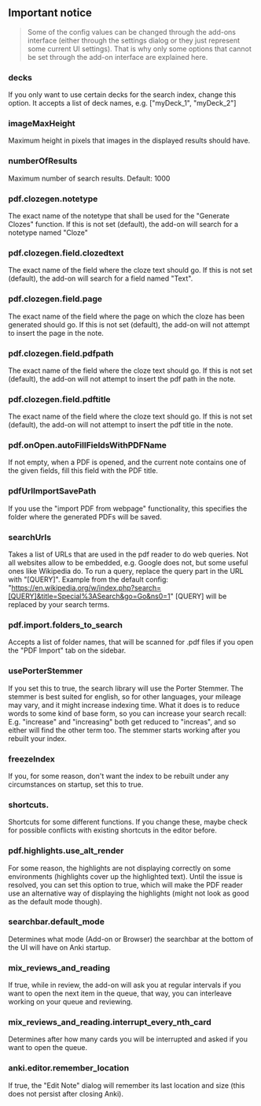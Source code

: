 ## Important notice
> Some of the config values can be changed through the add-ons interface (either through the settings dialog or they just represent some current UI settings).
> That is why only some options that cannot be set through the add-on interface are explained here.

### decks
If you only want to use certain decks for the search index, change this option. It accepts a list of deck names, 
e.g. ["myDeck_1", "myDeck_2"]

### imageMaxHeight 
Maximum height in pixels that images in the displayed results should have.

### numberOfResults
Maximum number of search results. Default: 1000

### pdf.clozegen.notetype
The exact name of the notetype that shall be used for the "Generate Clozes" function.
If this is not set (default), the add-on will search for a notetype named "Cloze"

### pdf.clozegen.field.clozedtext
The exact name of the field where the cloze text should go.
If this is not set (default), the add-on will search for a field named "Text".

### pdf.clozegen.field.page
The exact name of the field where the page on which the cloze has been generated should go.
If this is not set (default), the add-on will not attempt to insert the page in the note.

### pdf.clozegen.field.pdfpath
The exact name of the field where the cloze text should go.
If this is not set (default), the add-on will not attempt to insert the pdf path in the note.

### pdf.clozegen.field.pdftitle
The exact name of the field where the cloze text should go.
If this is not set (default), the add-on will not attempt to insert the pdf title in the note.

### pdf.onOpen.autoFillFieldsWithPDFName
If not empty, when a PDF is opened, and the current note contains one of the given fields, fill this field with the PDF title.

### pdfUrlImportSavePath
If you use the "import PDF from webpage" functionality, this specifies the folder where the generated PDFs will be saved.

### searchUrls
Takes a list of URLs that are used in the pdf reader to do web queries. Not all websites allow to be embedded, e.g. Google does not, but some useful ones like Wikipedia do. To run a query, replace the query part in the URL with "[QUERY]".
Example from the default config:
"https://en.wikipedia.org/w/index.php?search=[QUERY]&title=Special%3ASearch&go=Go&ns0=1"
[QUERY] will be replaced by your search terms.

### pdf.import.folders_to_search
Accepts a list of folder names, that will be scanned for .pdf files if you open the "PDF Import" tab on the sidebar.

### usePorterStemmer
If you set this to true, the search library will use the Porter Stemmer. The stemmer is best suited for english, so for other languages, your mileage may vary, and it might increase indexing time. What it does is to reduce words to some kind of base form, so you can increase your search recall: E.g. "increase" and "increasing" both get reduced to "increas", and so either will find the other term too. The stemmer starts working after you rebuilt your index.

### freezeIndex
If you, for some reason, don't want the index to be rebuilt under any circumstances on startup, set this to true.

### shortcuts.<xyz>
Shortcuts for some different functions. If you change these, maybe check for possible conflicts with existing shortcuts in the editor before.

### pdf.highlights.use_alt_render
For some reason, the highlights are not displaying correctly on some environments (highlights cover up the highlighted text). Until the issue is resolved, you can set this option to true, which will make the PDF reader use an alternative way of displaying the highlights (might not look as good as the default mode though).

### searchbar.default_mode 
Determines what mode (Add-on or Browser) the searchbar at the bottom of the UI will have on Anki startup.

### mix_reviews_and_reading
If true, while in review, the add-on will ask you at regular intervals if you want to open the next item in the queue, that way, you can interleave 
working on your queue and reviewing.

### mix_reviews_and_reading.interrupt_every_nth_card
Determines after how many cards you will be interrupted and asked if you want to open the queue.

### anki.editor.remember_location
If true, the "Edit Note" dialog will remember its last location and size (this does not persist after closing Anki).
